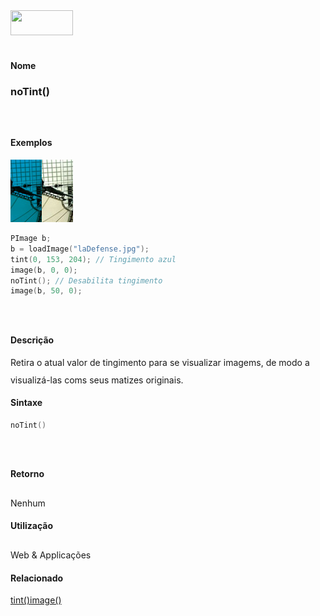 <img height="40" src="../images/1pix.gif" width="100"/>
<img height="1" src="../images/1pix.gif" width="20"/>
<img height="1" src="../images/1pix.gif" width="555"/>

#### Nome
### noTint()
<img height="25" src="../images/1pix.gif" width="1"/>

#### Exemplos
<img border="0" height="100" src="media/noTint_.jpg" width="100"/>

```pde
PImage b; 
b = loadImage("laDefense.jpg"); 
tint(0, 153, 204); // Tingimento azul
image(b, 0, 0); 
noTint(); // Desabilita tingimento
image(b, 50, 0); 

```
<img height="25" src="../images/1pix.gif" width="1"/>

#### Descrição
Retira o atual valor de tingimento para se visualizar imagems, de modo a visualizá-las coms seus matizes originais.
<img height="25" src="../images/1pix.gif" width="1"/>

#### Sintaxe
```pde
noTint()

```
<img height="25" src="../images/1pix.gif" width="1"/>

#### Retorno

	
Nenhum
<img height="25" src="../images/1pix.gif" width="1"/>

#### Utilização

	
Web & Applicações
<img height="25" src="../images/1pix.gif" width="1"/>

#### Relacionado
[tint()](tint_)[image()](image_)
